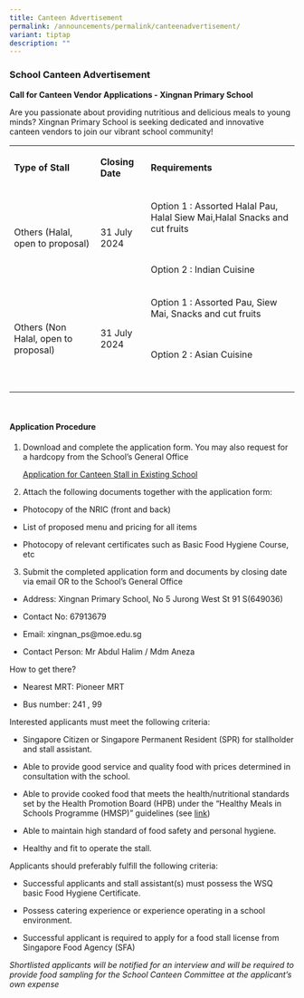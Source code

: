 ```yaml
---
title: Canteen Advertisement
permalink: /announcements/permalink/canteenadvertisement/
variant: tiptap
description: ""
---
```

<h3><strong>School Canteen Advertisement</strong></h3>
<p><strong>Call for Canteen Vendor Applications - Xingnan Primary School</strong>
</p>
<p>Are you passionate about providing nutritious and delicious meals to young
minds? Xingnan Primary School is seeking dedicated and innovative canteen
vendors to join our vibrant school community!</p>
<p></p>
<table>
<tbody>
<tr>
<td rowspan="1" colspan="1">
<p><strong>Type of Stall</strong>
</p>
</td>
<td rowspan="1" colspan="1">
<p><strong>Closing Date</strong>
</p>
</td>
<td rowspan="1" colspan="1">
<p><strong>Requirements</strong>
</p>
</td>
</tr>
<tr>
<td rowspan="1" colspan="1">
<p>Others (Halal, open to proposal)</p>
</td>
<td rowspan="1" colspan="1">
<p>31 July 2024</p>
</td>
<td rowspan="1" colspan="1">
<p>Option 1 : Assorted Halal Pau, Halal Siew Mai,Halal Snacks and cut fruits</p>
<p>&nbsp;</p>
<p>Option 2 : Indian Cuisine</p>
</td>
</tr>
<tr>
<td rowspan="1" colspan="1">
<p>Others (Non Halal, open to proposal)</p>
</td>
<td rowspan="1" colspan="1">
<p>31 July 2024</p>
</td>
<td rowspan="1" colspan="1">
<p>Option 1 : Assorted Pau, Siew Mai, Snacks and cut fruits</p>
<p>&nbsp;</p>
<p>Option 2 : Asian Cuisine</p>
<p>&nbsp;</p>
</td>
</tr>
</tbody>
</table>
<p>&nbsp;</p>
<h4>Application Procedure</h4>
<ol data-tight="true" class="tight">
<li>
<p>Download and complete the application form. You may also request for a
hardcopy from the School’s General Office</p>
<p></p>
<p><a href="/files/Announcement Page/Application_for_Canteen_Stall_in_Existing_School.pdf" rel="noopener noreferrer nofollow" target="_blank">Application for Canteen Stall in Existing School</a>
</p>
</li>
<li>
<p>Attach the following documents together with the application form:</p>
</li>
</ol>
<ul data-tight="true" class="tight">
<li>
<p>Photocopy of the NRIC (front and back)</p>
</li>
<li>
<p>List of proposed menu and pricing for all items</p>
</li>
<li>
<p>Photocopy of relevant certificates such as Basic Food Hygiene Course,
etc</p>
<p></p>
</li>
</ul>
<ol start="3" data-tight="true" class="tight">
<li>
<p>Submit the completed application form and documents by closing date via
email OR to the School’s General Office</p>
</li>
</ol>
<ul data-tight="true" class="tight">
<li>
<p>Address: Xingnan Primary School, No 5 Jurong West St 91 S(649036)</p>
</li>
<li>
<p>Contact No: 67913679</p>
</li>
<li>
<p>Email: <a rel="noopener noreferrer nofollow" target="_blank">xingnan_ps@moe.edu.sg</a>
</p>
</li>
<li>
<p>Contact Person: Mr Abdul Halim / Mdm Aneza</p>
<p></p>
</li>
</ul>
<p>How to get there?</p>
<ul data-tight="true" class="tight">
<li>
<p>Nearest MRT: Pioneer MRT</p>
</li>
<li>
<p>Bus number: 241 , 99</p>
</li>
</ul>
<p>Interested applicants must meet the following criteria:</p>
<ul data-tight="true" class="tight">
<li>
<p>Singapore Citizen or Singapore Permanent Resident (SPR) for stallholder
and stall assistant.</p>
</li>
<li>
<p>Able to provide good service and quality food with prices determined in
consultation with the school.</p>
</li>
<li>
<p>Able to provide cooked food that meets the health/nutritional standards
set by the Health Promotion Board (HPB) under the “Healthy Meals in Schools
Programme (HMSP)” guidelines (see <a href="https://hpb.gov.sg/schools/school-programmes/healthy-meals-in-schools-programme" rel="noopener noreferrer nofollow" target="_blank">link</a>)</p>
</li>
<li>
<p>Able to maintain high standard of food safety and personal hygiene.</p>
</li>
<li>
<p>Healthy and fit to operate the stall.</p>
</li>
</ul>
<p>Applicants should preferably fulfill the following criteria:</p>
<ul data-tight="true" class="tight">
<li>
<p>Successful applicants and stall assistant(s) must possess the WSQ basic
Food Hygiene Certificate.</p>
</li>
<li>
<p>Possess catering experience or experience operating in a school environment.</p>
</li>
<li>
<p>Successful applicant is required to apply for a food stall license from
Singapore Food Agency (SFA)</p>
</li>
</ul>
<p><em>Shortlisted applicants will be notified for an interview and will be required to provide food sampling for the School Canteen Committee at the applicant’s own expense</em>
</p>
<p>&nbsp;</p>